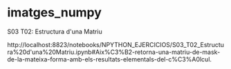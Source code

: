 # imatges_numpy
S03 T02: Estructura d'una Matriu

http://localhost:8823/notebooks/NPYTHON_EJERCICIOS/S03_T02_Estructura%20d'una%20Matriu.ipynb#Aix%C3%B2-retorna-una-matriu-de-mask-de-la-mateixa-forma-amb-els-resultats-elementals-del-c%C3%A0lcul. 
